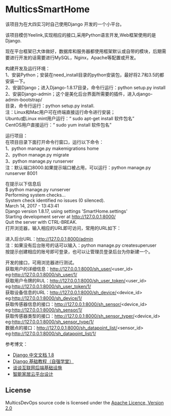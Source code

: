# MulticsSmartHome
该项目为在大四实习时自己使用Django 开发的一个小平台。		

该项目模仿Yeelink,实现相应的接口,采用Python语言开发,Web框架使用的是Django.  

现在平台框架已大体做好，数据库和服务器都使用框架默认或自带的模块，后期需要进行开发的话需要进行MySQL，Nginx，Apache等配置或开发。  

构建开发及运行环境：  
1、安装Python；安装在need_install目录的python安装包，最好将2.7和3.5的都安装一下。  
2、安装Django；进入Django-1.8.17目录，命令行运行：python setup.py install  
2、安装Django-admin；这个是美化后台界面所需要的插件，进入django-admin-bootstrap/  
目录，命令行运行：python setup.py install.  
注：Linux和Mac用户可在终端直接运行命令进行安装；  
Ubuntu或Linux mint用户运行：“ sudo apt-get install 软件包名”  
CentOS用户直接运行：“ sudo yum install 软件包名”  

运行项目：  
在项目目录下面打开命令行窗口，运行以下命令：  
1、python manage.py makemigrations home  
2、python manage.py migrate  
3、python manage.py runserver   
注：默认端口8000.如果提示端口被占用，可以运行：python manage.py runserver 8001  

在提示以下信息后  
$ python manage.py runserver  
Performing system checks...  
System check identified no issues (0 silenced).  
March 14, 2017 - 13:43:41  
Django version 1.8.17, using settings 'SmartHome.settings'  
Starting development server at http://127.0.0.1:8000/   
Quit the server with CTRL-BREAK.  
打开浏览器，输入相应的URL即可访问，常用的URL如下：  

进入后台URL：http://127.0.0.1:8000/admin  
注：如果没有后台账号的话可以输入：python manage.py createsuperuser  
按提示创建相应的账号即可登录，也可以让管理员登录后台为你新建一个。  

开发的接口，可用浏览器进行测试。  
获取用户的详细信息：http://127.0.0.1:8000/sh_user/<user_id>  
eg:http://127.0.0.1:8000/sh_user/1/  
获取用户令牌的RUL：http://127.0.0.1:8000/sh_user_token/<user_id>  
eg:http://127.0.0.1:8000/sh_user_token/1/  
获取设备信息的URL：http://127.0.0.1:8000/sh_device/<device_id>  
eg:http://127.0.0.1:8000/sh_device/1/  
获取传感器信息的接口：http://127.0.0.1:8000/sh_sensor/<device_id>  
eg:http://127.0.0.1:8000/sh_sensor/1/  
获取传感器类型的接口：http://127.0.0.1:8000/sh_sensor_typer/<device_id>  
eg:http://127.0.0.1:8000/sh_sensor_type/1/  
数据点的接口：http://127.0.0.1:8000/sh_datapoint_list/<sensor_id>  
eg:http://127.0.0.1:8000/sh_datapoint_list/1/  

参考博文：  
* [Django 中文文档 1.8](http://python.usyiyi.cn/django/index.html)
* [Django 基础教程（自强学堂）](http://www.ziqiangxuetang.com/django/django-tutorial.html)
* [谈谈互联网后端基础设施](http://www.rowkey.me/blog/2016/08/27/server-basic-tech-stack/)
* [智能家居云平台设计](http://www.cnblogs.com/star91/p/4889118.html)


## License

MulticsDevOps source code is licensed under the 
[Apache Licence, Version 2.0](http://www.apache.org/licenses/LICENSE-2.0.html)
